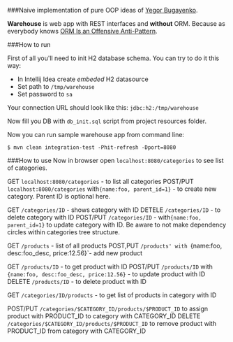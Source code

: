 ###Naive implementation of pure OOP ideas of [Yegor Bugayenko](http://www.yegor256.com/). 

**Warehouse** is web app with REST interfaces and **without** ORM. Because as everybody knows 
[ORM Is an Offensive Anti-Pattern](https://dzone.com/articles/orm-offensive-anti-pattern).


###How to run

First of all you'll need to init H2 database schema. You can try to do it this way:

- In Intellij Idea create *embeded* H2 datasource
- Set path to `/tmp/warehouse`
- Set password to `sa`

Your connection URL should look like this: `jdbc:h2:/tmp/warehouse`

Now fill you DB with `db_init.sql` script from project resources folder.

Now you can run sample warehouse app from command line:
 
```
$ mvn clean integration-test -Phit-refresh -Dport=8080
```

###How to use
Now in browser open `localhost:8080/categories` to see list of categories.

GET `localhost:8080/categories` - to list all categories
POST/PUT `localhost:8080/categories` with`{name:foo, parent_id=1}` - to create new category. 
Parent ID is optional here.

GET `/categories/ID` - shows category with ID
DETELE `/categories/ID` - to delete category with ID
POST/PUT `/categories/ID` - with`{name:foo, parent_id=1}` to update category with ID. 
Be aware to not make dependency circles within categories tree structure.

GET `/products` - list of all products
POST,PUT `/products' with `{name:foo, desc:foo_desc, price:12.56}`- add new product
                                        
GET `/products/ID` - to get product with ID
POST/PUT `/products/ID` with `{name:foo, desc:foo_desc, price:12.56}` - to update product with ID 
DELETE `/products/ID` - to delete product with ID
                                        
GET `/categories/ID/products` - to get list of products in category with ID

POST/PUT `/categories/$CATEGORY_ID/products/$PRODUCT_ID` to assign product with PRODUCT_ID to category with CATEGORY_ID
DELETE `/categories/$CATEGORY_ID/products/$PRODUCT_ID` to remove product with PRODUCT_ID from category with CATEGORY_ID